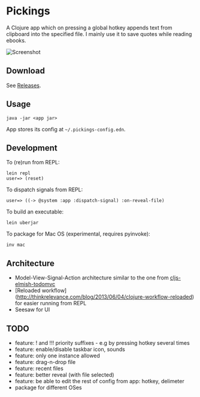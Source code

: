 # Pickings

A Clojure app which on pressing a global hotkey appends text from clipboard into the specified file.
I mainly use it to save quotes while reading ebooks.

![Screenshot](http://i.imgur.com/2aGvNmA.png)

## Download

See [Releases](https://github.com/metametadata/pickings/releases).

## Usage

    java -jar <app jar>
    
App stores its config at `~/.pickings-config.edn`.

## Development

To (re)run from REPL:

    lein repl
    user=> (reset)

To dispatch signals from REPL:

    user=> ((-> @system :app :dispatch-signal) :on-reveal-file)

To build an executable:

    lein uberjar

To package for Mac OS (experimental, requires pyinvoke):

    inv mac
    
## Architecture

- Model-View-Signal-Action architecture similar to the one from [cljs-elmish-todomvc](https://github.com/metametadata/cljs-elmish-todomvc)
- [Reloaded workflow] (http://thinkrelevance.com/blog/2013/06/04/clojure-workflow-reloaded) for easier running from REPL
- Seesaw for UI

## TODO
- feature: ! and !!! priority suffixes - e.g by pressing hotkey several times
- feature: enable/disable taskbar icon, sounds
- feature: only one instance allowed
- feature: drag-n-drop file
- feature: recent files
- feature: better reveal (with file selected)
- feature: be able to edit the rest of config from app: hotkey, delimeter
- package for different OSes
